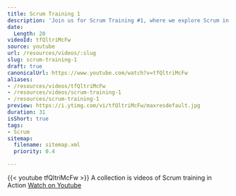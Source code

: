 ```yaml
---
title: Scrum Training 1
description: 'Join us for Scrum Training #1, where we explore Scrum in action through engaging videos that enhance your understanding of agile methodologies!'
date:
  Length: 20
videoId: tfQltriMcFw
source: youtube
url: /resources/videos/:slug
slug: scrum-training-1
draft: true
canonicalUrl: https://www.youtube.com/watch?v=tfQltriMcFw
aliases:
- /resources/videos/tfQltriMcFw
- /resources/videos/scrum-training-1
- /resources/scrum-training-1
preview: https://i.ytimg.com/vi/tfQltriMcFw/maxresdefault.jpg
duration: 31
isShort: true
tags:
- Scrum
sitemap:
  filename: sitemap.xml
  priority: 0.4

---
```

{{< youtube tfQltriMcFw >}} 
 A collection is videos of Scrum training in Action 
 [Watch on Youtube](https://www.youtube.com/watch?v=tfQltriMcFw)
